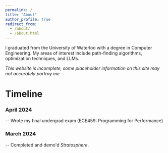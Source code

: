 ```yaml
---
permalink: /
title: "About"
author_profile: true
redirect_from: 
  - /about/
  - /about.html
---
```


I graduated from the University of Waterloo with a degree in Computer Engineering. My areas of interest include path-finding algorithms, optimization techniques, and LLMs.

*This website is incomplete, some placeholder information on this site may not accurately portray me*

Timeline
======
### April 2024 
-- Wrote my final undergrad exam (ECE459: Programming for Performance)

### March 2024
-- Completed and demo'd _Stratosphere_. 


